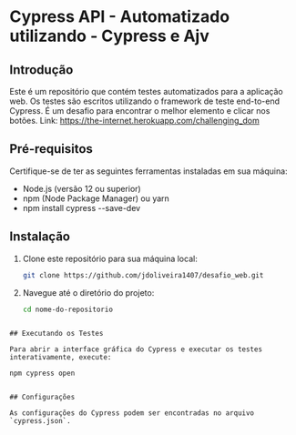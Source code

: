 # Cypress API - Automatizado utilizando - Cypress e Ajv

## Introdução

Este é um repositório que contém testes automatizados para a aplicação web. Os testes são escritos utilizando o framework de teste end-to-end Cypress.
É um desafio para encontrar o melhor elemento e clicar nos botões.
Link: https://the-internet.herokuapp.com/challenging_dom

## Pré-requisitos

Certifique-se de ter as seguintes ferramentas instaladas em sua máquina:

- Node.js (versão 12 ou superior)
- npm (Node Package Manager) ou yarn
- npm install cypress --save-dev


## Instalação

1. Clone este repositório para sua máquina local:

    ```bash
    git clone https://github.com/jdoliveira1407/desafio_web.git
    
    ```

2. Navegue até o diretório do projeto:

    ```bash
    cd nome-do-repositorio
  ```

## Executando os Testes

Para abrir a interface gráfica do Cypress e executar os testes interativamente, execute:

npm cypress open


## Configurações

As configurações do Cypress podem ser encontradas no arquivo `cypress.json`. 

